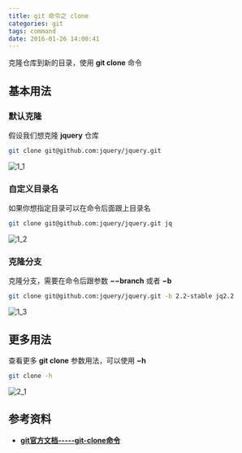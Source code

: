 ```yaml
---
title: git 命令之 clone
categories: git
tags: command
date: 2016-01-26 14:00:41
---
```


克隆仓库到新的目录，使用 **git clone** 命令
<!--more-->

## 基本用法

### 默认克隆

假设我们想克隆 **jquery** 仓库

```bash
git clone git@github.com:jquery/jquery.git
```

![1_1](./images/1_1.jpg '1_1')

### 自定义目录名

如果你想指定目录可以在命令后面跟上目录名

```bash
git clone git@github.com:jquery/jquery.git jq
```

![1_2](./images/1_2.jpg '1_2')

### 克隆分支

克隆分支，需要在命令后跟参数 **&minus;&minus;branch** 或者 **&minus;b**

```bash
git clone git@github.com:jquery/jquery.git -b 2.2-stable jq2.2
```

![1_3](./images/1_3.jpg '1_3')

## 更多用法

查看更多 **git clone** 参数用法，可以使用 **&minus;h**

```bash
git clone -h
```

![2_1](./images/2_1.jpg '2_1')

## 参考资料

* **[git官方文档-----git-clone命令](http://git-scm.com/docs/git-clone 'git官方文档-----git-clone命令')**

